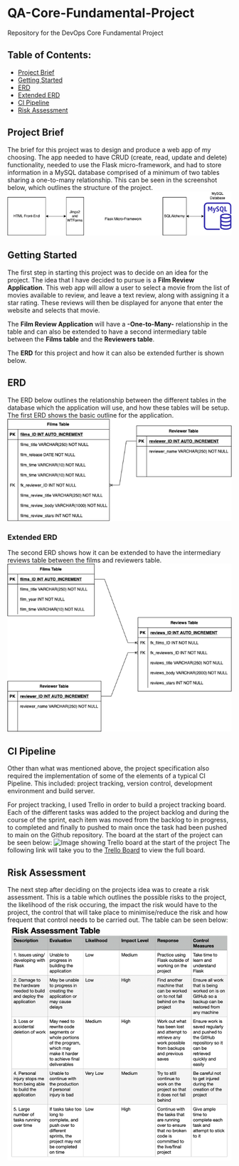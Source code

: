 # QA-Core-Fundamental-Project
Repository for the DevOps Core Fundamental Project

## Table of Contents:
* [Project Brief](#Project-Brief)
* [Getting Started](#Getting-Started)
* [ERD](#ERD)
* [Extended ERD](#Extended-ERD)
* [CI Pipeline](#ci-pipeline)
* [Risk Assessment](#Risk-Assessment)

## Project Brief
The brief for this project was to design and produce a web app of my choosing. The app needed to have CRUD (create, read, update and delete) functionality, needed to use the Flask micro-framework, and had to store information in a MySQL database comprised of a minimum of two tables sharing a one-to-many relationship. This can be seen in the screenshot below, which outlines the structure of the project. 
![Image showing the structure of the project](/README_Images/Project_design.drawio.png)

## Getting Started
The first step in starting this project was to decide on an idea for the project. 
The idea that I have decided to pursue is a **Film Review Application**. This web app will allow a user to select a movie from the list of movies available to review, and leave a text review, along with assigning it a star rating. These reviews will then be displayed for anyone that enter the website and selects that movie. 

The **Film Review Application** will have a **-One-to-Many-** relationship in the table and can also be extended to have a second intermediary table between the **Films table** and the **Reviewers table**. 

The **ERD** for this project and how it can also be extended further is shown below. 

## ERD
The ERD below outlines the relationship between the different tables in the database which the application will use, and how these tables will be setup. 
The first ERD shows the basic outline for the application. 
![Image showing ERD for first iteration of application](/README_Images/Project_ERD_Initial.png)

### Extended ERD
The second ERD shows how it can be extended to have the intermediary reviews table between the films and reviewers table. 
![Image showing ERD for extended iteration of application](/README_Images/Project_ERD_Extended.png)

## CI Pipeline
Other than what was mentioned above, the project specification also required the implementation of some of the elements of a typical CI Pipeline. This included: project tracking, version control, development environment and build server. 

For project tracking, I used Trello in order to build a project tracking board. Each of the different tasks was added to the project backlog and during the course of the sprint, each item was moved from the backlog to in progress, to completed and finally to pushed to main once the task had been pushed to main on the Github repository. The board at the start of the project can be seen below:
![Image showing Trello board at the start of the project](/README_Images/Trello_Board_Start.png)
The following link will take you to the [Trello Board](https://trello.com/b/sUR77DK2/qa-core-fundamental-project) to view the full board. 

## Risk Assessment
The next step after deciding on the projects idea was to create a risk assessment. 
This is a table which outlines the possible risks to the project, the likelihood of the risk occuring, the impact the risk would have to the project, the control that will take place to minimise/reduce the risk and how frequent that control needs to be carried out. The table can be seen below:
![Image showing the Risk Assessment Table](/README_Images/Project_Risk_Assessment_Table.png)


